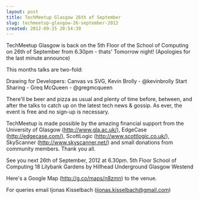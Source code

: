 ```yaml
---
layout: post
title: TechMeetup Glasgow 26th of September
slug: techmeetup-glasgow-26-september-2012
created: 2012-09-25 20:54:39
---
```


TechMeetup Glasgow is back on the 5th Floor of the School of Computing on 26th of September from 6.30pm - thats' Tomorrow night! (Apologies for the last minute announce)

This months talks are two-fold:

Drawing for Developers: Canvas vs SVG, Kevin Brolly - @kevinbrolly
Start Sharing - Greq McQueen - @gregmcqueen

There'll be beer and pizza as usual and plenty of time before, between, and after the talks to catch up on the latest tech news &amp; gossip. As ever, the event is free and no sign-up is necessary.

TechMeetup is made possible by the amazing financial support from the University of Glasgow (http://www.gla.ac.uk/), EdgeCase (http://edgecase.com/), ScottLogic (http://www.scottlogic.co.uk/), SkyScanner (http://www.skyscanner.net/) and small donations from community members. Thank you all.

See you next 26th of September, 2012 at 6.30pm.
5th Floor
School of Computing
18 Lilybank Gardens
by Hillhead Underground
Glasgow Westend


Here's a Google Map (http://g.co/maps/n8zmn) to the venue.


For queries email Ijonas Kisselbach (ijonas.kisselbach@gmail.com)